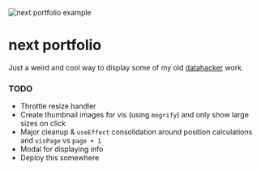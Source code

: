 ![next portfolio example](example.png)

# next portfolio

Just a weird and cool way to display some of my old [datahacker](http://datahacker.tumblr.com) work.

### TODO

- Throttle resize handler
- Create thumbnail images for vis (using `mogrify`) and only show large sizes on click
- Major cleanup & `useEffect` consolidation around position calculations and `visPage` vs `page + 1`
- Modal for displaying info
- Deploy this somewhere
